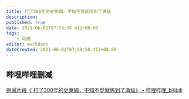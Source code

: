 ```yaml
---
title: 打了300年的史莱姆，不知不觉就练到了满级
description:
published: true
date: 2021-06-02T07:59:58.412+08:00
tags:
    - 动画
editor: markdown
dateCreated: 2021-06-02T07:59:58.412+08:00
---
```


## 哔哩哔哩删减

[删减片段《 打了300年的史莱姆，不知不觉就练到了满级》 - 哔哩哔哩_bilibili](https://archive.ph/nLGjB "https://www.bilibili.com/video/BV1964y1d74t/")
